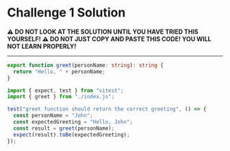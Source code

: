 # Challenge 1 Solution

**⚠️ DO NOT LOOK AT THE SOLUTION UNTIL YOU HAVE TRIED THIS YOURSELF!**
**⚠️ DO NOT JUST COPY AND PASTE THIS CODE! YOU WILL NOT LEARN PROPERLY!**

---

```ts
export function greet(personName: string): string {
  return "Hello, " + personName;
}
```

```ts
import { expect, test } from "vitest";
import { greet } from "./index.js";

test("greet function should return the correct greeting", () => {
  const personName = "John";
  const expectedGreeting = "Hello, John";
  const result = greet(personName);
  expect(result).toBe(expectedGreeting);
});
```
